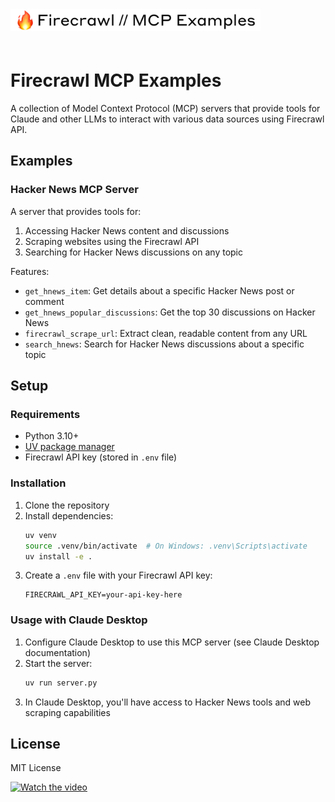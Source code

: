 <a href="https://x.com/alxfazio" target="_blank">
  <picture>
    <source media="(prefers-color-scheme: dark)" srcset="images/firecrawl-mcp-examples-github-banner.png">
    <img alt="Firecrawl Quickstarts Logo" src="images/firecrawl-mcp-examples-github-banner.png" width="400px" style="max-width: 100%; margin-bottom: 20px;">
  </picture>
</a>

# Firecrawl MCP Examples

A collection of Model Context Protocol (MCP) servers that provide tools for Claude and other LLMs to interact with various data sources using Firecrawl API.

## Examples

### Hacker News MCP Server

A server that provides tools for:

1. Accessing Hacker News content and discussions
2. Scraping websites using the Firecrawl API
3. Searching for Hacker News discussions on any topic

Features:
- `get_hnews_item`: Get details about a specific Hacker News post or comment
- `get_hnews_popular_discussions`: Get the top 30 discussions on Hacker News
- `firecrawl_scrape_url`: Extract clean, readable content from any URL
- `search_hnews`: Search for Hacker News discussions about a specific topic

## Setup

### Requirements

- Python 3.10+
- [UV package manager](https://github.com/astral-sh/uv)
- Firecrawl API key (stored in `.env` file)

### Installation

1. Clone the repository
2. Install dependencies:
   ```bash
   uv venv
   source .venv/bin/activate  # On Windows: .venv\Scripts\activate
   uv install -e .
   ```
3. Create a `.env` file with your Firecrawl API key:
   ```
   FIRECRAWL_API_KEY=your-api-key-here
   ```

### Usage with Claude Desktop

1. Configure Claude Desktop to use this MCP server (see Claude Desktop documentation)
2. Start the server:
   ```bash
   uv run server.py
   ```
3. In Claude Desktop, you'll have access to Hacker News tools and web scraping capabilities

## License

MIT License

[![Watch the video](https://i.imgur.com/E5hfFIz.png)](https://x.com/alxfazio/status/1901690377364476400)